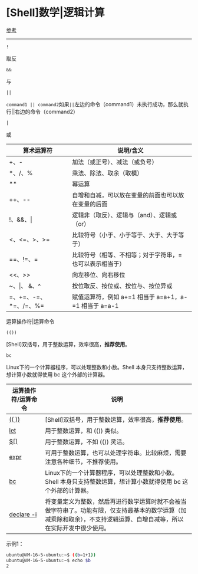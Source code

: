 # \[Shell]数学|逻辑计算

[参考](https://www.cnblogs.com/aaronLinux/p/8340281.html "参考")

***

`!`

取反

`&&`

与

`||`

`command1 || command2`如果`||`左边的命令（command1）未执行成功，那么就执行||右边的命令（command2）

`|`

或

| 算术运算符             | 说明/含义                                  |
| ----------------- | -------------------------------------- |
| +、-               | 加法（或正号）、减法（或负号）                        |
| \*、/、%            | 乘法、除法、取余（取模）                           |
| \*\*              | 幂运算                                    |
| ++、--             | 自增和自减，可以放在变量的前面也可以放在变量的后面              |
| !、&&、\|           | 逻辑非（取反）、逻辑与（and）、逻辑或（or）               |
| <、<=、>、>=         | 比较符号（小于、小于等于、大于、大于等于）                  |
| ==、!=、=           | 比较符号（相等、不相等；对于字符串，= 也可以表示相当于）          |
| <<、>>             | 向左移位、向右移位                              |
| \~、\|、 &、^        | 按位取反、按位或、按位与、按位异或                      |
| =、+=、-=、\*=、/=、%= | 赋值运算符，例如 a+=1 相当于 a=a+1，a-=1 相当于 a=a-1 |

运算操作符|运算命令

`(())`

\[Shell]双括号，用于整数运算，效率很高，**推荐使用**。

`bc`

Linux下的一个计算器程序，可以处理整数和小数。Shell 本身只支持整数运算，想计算小数就得使用 bc 这个外部的计算器。



| 运算操作符/运算命令                                                           | 说明                                                                                  |
| -------------------------------------------------------------------- | ----------------------------------------------------------------------------------- |
| [(( ))](http://c.biancheng.net/view/2480.html "(( ))")               | \[Shell]双括号，用于整数运算，效率很高，**推荐使用**。                                                   |
| [let](http://c.biancheng.net/view/2504.html "let")                   | 用于整数运算，和 (()) 类似。                                                                   |
| [\$\[\]](http://c.biancheng.net/view/vip_3235.html "\$\[]")          | 用于整数运算，不如 (()) 灵活。                                                                  |
| [expr](http://c.biancheng.net/view/vip_3236.html "expr")             | 可用于整数运算，也可以处理字符串。比较麻烦，需要注意各种细节，不推荐使用。                                               |
| [bc](http://c.biancheng.net/view/vip_3237.html "bc")                 | Linux下的一个计算器程序，可以处理整数和小数。Shell 本身只支持整数运算，想计算小数就得使用 bc 这个外部的计算器。                     |
| [declare -i](http://c.biancheng.net/view/vip_3238.html "declare -i") | 将变量定义为整数，然后再进行数学运算时就不会被当做字符串了。功能有限，仅支持最基本的数学运算（加减乘除和取余），不支持逻辑运算、自增自减等，所以在实际开发中很少使用。 |



示例1：

```bash
ubuntu@VM-16-5-ubuntu:~$ ((b=1+1))
ubuntu@VM-16-5-ubuntu:~$ echo $b
2
```

